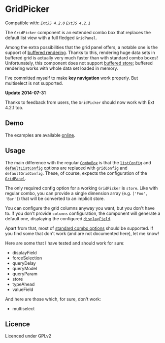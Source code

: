 GridPicker
==========

Compatible with: *`ExtJS 4.2.0`* *`ExtJS 4.2.1`*


The `GridPicker` component is an extended combo box that replaces the default list view with a full fledged `GridPanel`.

Among the extra possibilities that the grid panel offers, a notable one is the support of [buffered rendering][1]. Thanks to this, rendering huge data sets in buffered grid is actually very much faster than with standard combo boxes! Unfortunately, this component does not support [buffered store][2]; buffered rendering works with whole data set loaded in memory.

I've committed myself to make **key navigation** work properly. But multiselect is not supported.

**Update 2014-07-31**

Thanks to feedback from users, the `GridPicker` should now work with Ext 4.2.1 too.


Demo
---

The examples are available [online][5].


Usage
---

The main difference with the regular [`ComboBox`][3] is that the [`listConfig`][7] and  [`defaultListConfig`][6] options are replaced with `gridConfig` and `defaultGridConfig`. These, of course, expects the configuration of the [`GridPanel`][4].

The only required config option for a working `GridPicker` is `store`. Like with regular combo, you can provide a single dimension array (e.g. `['Foo', 'Bar']`) that will be converted to an implicit store.

You can configure the grid columns anyway you want, but you don't have to. If you don't provide `columns` configuration, the component will generate a default one, displaying the configured [`displayField`][8].

Apart from that, most of [standard combo options][3] should be supported. If you find some that don't work (and are not documented here), let me know!

Here are some that I have tested and should work for sure:

- displayField
- forceSelection
- queryDelay
- queryModel
- queryParam
- store
- typeAhead
- valueField

And here are those which, for sure, don't work:

- multiselect


Licence
---
Licenced under GPLv2


  [1]: http://docs.sencha.com/extjs/4.2.0/#!/api/Ext.grid.plugin.BufferedRenderer
  [2]: http://docs.sencha.com/extjs/4.2.0/#!/api/Ext.data.Store-cfg-buffered
  [3]: http://docs.sencha.com/extjs/4.2.0/#
  [4]: http://docs.sencha.com/extjs/4.2.0/#!/api/Ext.grid.Panel
  [5]: https://rixo.github.io/GridPicker/
  [6]: http://docs.sencha.com/extjs/4.2.0/#!/api/Ext.form.field.ComboBox-cfg-defaultListConfig
  [7]: http://docs.sencha.com/extjs/4.2.0/#!/api/Ext.form.field.ComboBox-cfg-listConfig
  [8]: http://docs.sencha.com/extjs/4.2.0/#!/api/Ext.form.field.ComboBox-cfg-displayField
  
